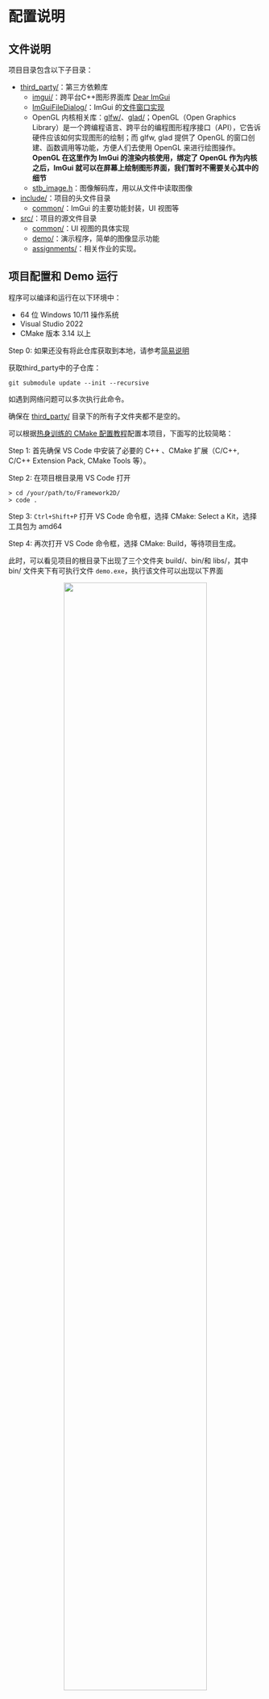 # 配置说明

## 文件说明

项目目录包含以下子目录：
- [third_party/](./third_party/)：第三方依赖库
    - [imgui/](./third_party/imgui/)：跨平台C++图形界面库 [Dear ImGui](https://github.com/ocornut/imgui)
    - [ImGuiFileDialog/](./third_party/ImGuiFileDialog/)：ImGui 的[文件窗口实现](https://github.com/aiekick/ImGuiFileDialog)
    - OpenGL 内核相关库：[glfw/](./third_party/glfw/)、[glad/](./third_party/glad/)；OpenGL（Open Graphics Library）是一个跨编程语言、跨平台的编程图形程序接口（API），它告诉硬件应该如何实现图形的绘制；而 glfw, glad 提供了 OpenGL 的窗口创建、函数调用等功能，方便人们去使用 OpenGL 来进行绘图操作。**OpenGL 在这里作为 ImGui 的渲染内核使用，绑定了 OpenGL 作为内核之后，ImGui 就可以在屏幕上绘制图形界面，我们暂时不需要关心其中的细节**
    - [stb_image.h](./third_party/stb_image.h)：图像解码库，用以从文件中读取图像
- [include/](./include/)：项目的头文件目录
    - [common/](./include/common/)：ImGui 的主要功能封装，UI 视图等
- [src/](./src/)：项目的源文件目录
    - [common/](./src/common/)：UI 视图的具体实现
    - [demo/](./src/demo/)：演示程序，简单的图像显示功能
    - [assignments/](./src/assignments/)：相关作业的实现。

## 项目配置和 Demo 运行

程序可以编译和运行在以下环境中：
- 64 位 Windows 10/11 操作系统
- Visual Studio 2022
- CMake 版本 3.14 以上

Step 0:
如果还没有将此仓库获取到本地，请参考[简易说明](../Softwares/Github.md)

获取third_party中的子仓库：
```
git submodule update --init --recursive
```
如遇到网络问题可以多次执行此命令。

确保在 [third_party/](./third_party/) 目录下的所有子文件夹都不是空的。

可以根据[热身训练的 CMake 配置教程](../Homeworks/0_cpp_warmup/documents/CMake_step_by_step/CMAKE_step_by_step.md)配置本项目，下面写的比较简略：

Step 1: 首先确保 VS Code 中安装了必要的 C++ 、CMake 扩展（C/C++, C/C++ Extension Pack, CMake Tools 等）。

Step 2: 在项目根目录用 VS Code 打开

```shell
> cd /your/path/to/Framework2D/ 
> code .
```
Step 3: `Ctrl+Shift+P` 打开 VS Code 命令框，选择 CMake: Select a Kit，选择工具包为 amd64

Step 4: 再次打开 VS Code 命令框，选择 CMake: Build，等待项目生成。

此时，可以看见项目的根目录下出现了三个文件夹 build/、bin/和 libs/，其中 bin/ 文件夹下有可执行文件 `demo.exe`，执行该文件可以出现以下界面

<div align=center><img width = 75% src ="../Homeworks/1_mini_draw/documents/figs/demo_window.jpg"/></div align>

其中 File > Open Image File.. 可以打开文件对话框，选择 .jpg/.png 格式的图片显示

<div align=center><img width = 75% src ="../Homeworks/1_mini_draw/documents/figs/demo_framework.jpg"/></div align>

## 作业项目

作业一的项目生成在 `1_MiniDraw`，其中实现了直线段`Line`和矩形线框`Rect`的绘制，单击界面上方的按钮可以修改当前绘制的类型，拖动鼠标可以实现绘制。细节请参考 [作业一文档](../Homeworks/1_mini_draw/documents/README.md)。

<div align=center><img width = 75% src ="../Homeworks/1_mini_draw/documents/figs/demo_2.png"/></div align>


